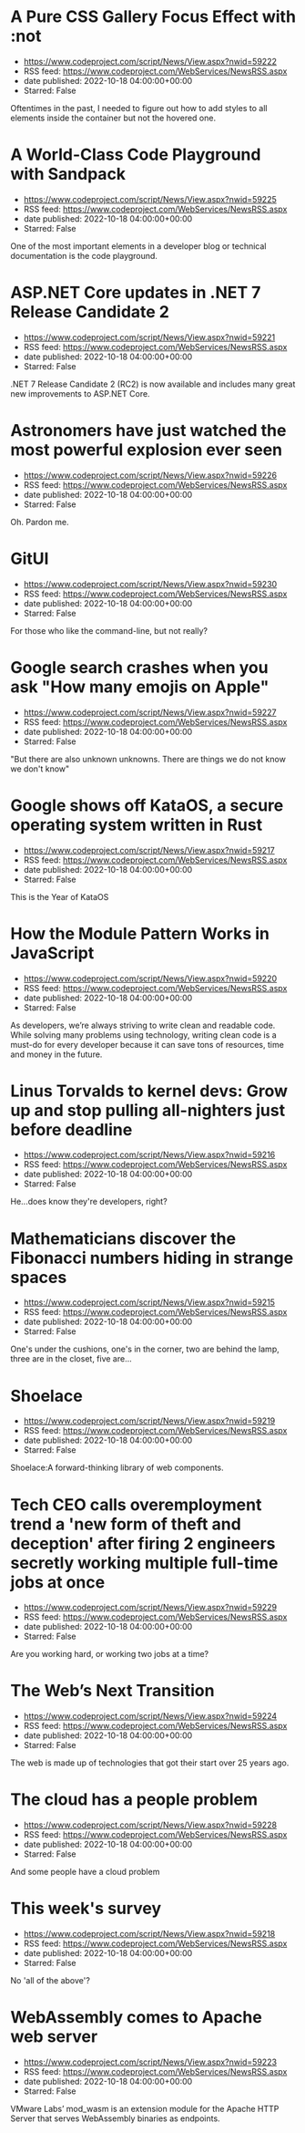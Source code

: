 # A Pure CSS Gallery Focus Effect with :not
 - https://www.codeproject.com/script/News/View.aspx?nwid=59222
 - RSS feed: https://www.codeproject.com/WebServices/NewsRSS.aspx
 - date published: 2022-10-18 04:00:00+00:00
 - Starred: False

Oftentimes in the past, I needed to figure out how to add styles to all elements inside the container but not the hovered one.

# A World-Class Code Playground with Sandpack
 - https://www.codeproject.com/script/News/View.aspx?nwid=59225
 - RSS feed: https://www.codeproject.com/WebServices/NewsRSS.aspx
 - date published: 2022-10-18 04:00:00+00:00
 - Starred: False

One of the most important elements in a developer blog or technical documentation is the code playground.

# ASP.NET Core updates in .NET 7 Release Candidate 2
 - https://www.codeproject.com/script/News/View.aspx?nwid=59221
 - RSS feed: https://www.codeproject.com/WebServices/NewsRSS.aspx
 - date published: 2022-10-18 04:00:00+00:00
 - Starred: False

.NET 7 Release Candidate 2 (RC2) is now available and includes many great new improvements to ASP.NET Core.

# Astronomers have just watched the most powerful explosion ever seen
 - https://www.codeproject.com/script/News/View.aspx?nwid=59226
 - RSS feed: https://www.codeproject.com/WebServices/NewsRSS.aspx
 - date published: 2022-10-18 04:00:00+00:00
 - Starred: False

Oh. Pardon me.

# GitUI
 - https://www.codeproject.com/script/News/View.aspx?nwid=59230
 - RSS feed: https://www.codeproject.com/WebServices/NewsRSS.aspx
 - date published: 2022-10-18 04:00:00+00:00
 - Starred: False

For those who like the command-line, but not really?

# Google search crashes when you ask "How many emojis on Apple"
 - https://www.codeproject.com/script/News/View.aspx?nwid=59227
 - RSS feed: https://www.codeproject.com/WebServices/NewsRSS.aspx
 - date published: 2022-10-18 04:00:00+00:00
 - Starred: False

"But there are also unknown unknowns. There are things we do not know we don't know"

# Google shows off KataOS, a secure operating system written in Rust
 - https://www.codeproject.com/script/News/View.aspx?nwid=59217
 - RSS feed: https://www.codeproject.com/WebServices/NewsRSS.aspx
 - date published: 2022-10-18 04:00:00+00:00
 - Starred: False

This is the Year of KataOS

# How the Module Pattern Works in JavaScript
 - https://www.codeproject.com/script/News/View.aspx?nwid=59220
 - RSS feed: https://www.codeproject.com/WebServices/NewsRSS.aspx
 - date published: 2022-10-18 04:00:00+00:00
 - Starred: False

As developers, we’re always striving to write clean and readable code. While solving many problems using technology, writing clean code is a must-do for every developer because it can save tons of resources, time and money in the future.

# Linus Torvalds to kernel devs: Grow up and stop pulling all-nighters just before deadline
 - https://www.codeproject.com/script/News/View.aspx?nwid=59216
 - RSS feed: https://www.codeproject.com/WebServices/NewsRSS.aspx
 - date published: 2022-10-18 04:00:00+00:00
 - Starred: False

He...does know they're developers, right?

# Mathematicians discover the Fibonacci numbers hiding in strange spaces
 - https://www.codeproject.com/script/News/View.aspx?nwid=59215
 - RSS feed: https://www.codeproject.com/WebServices/NewsRSS.aspx
 - date published: 2022-10-18 04:00:00+00:00
 - Starred: False

One's under the cushions, one's in the corner, two are behind the lamp, three are in the closet, five are...

# Shoelace
 - https://www.codeproject.com/script/News/View.aspx?nwid=59219
 - RSS feed: https://www.codeproject.com/WebServices/NewsRSS.aspx
 - date published: 2022-10-18 04:00:00+00:00
 - Starred: False

Shoelace:A forward-thinking library of web components.

# Tech CEO calls overemployment trend a 'new form of theft and deception' after firing 2 engineers secretly working multiple full-time jobs at once
 - https://www.codeproject.com/script/News/View.aspx?nwid=59229
 - RSS feed: https://www.codeproject.com/WebServices/NewsRSS.aspx
 - date published: 2022-10-18 04:00:00+00:00
 - Starred: False

Are you working hard, or working two jobs at a time?

# The Web’s Next Transition
 - https://www.codeproject.com/script/News/View.aspx?nwid=59224
 - RSS feed: https://www.codeproject.com/WebServices/NewsRSS.aspx
 - date published: 2022-10-18 04:00:00+00:00
 - Starred: False

The web is made up of technologies that got their start over 25 years ago.

# The cloud has a people problem
 - https://www.codeproject.com/script/News/View.aspx?nwid=59228
 - RSS feed: https://www.codeproject.com/WebServices/NewsRSS.aspx
 - date published: 2022-10-18 04:00:00+00:00
 - Starred: False

And some people have a cloud problem

# This week's survey
 - https://www.codeproject.com/script/News/View.aspx?nwid=59218
 - RSS feed: https://www.codeproject.com/WebServices/NewsRSS.aspx
 - date published: 2022-10-18 04:00:00+00:00
 - Starred: False

No 'all of the above'?

# WebAssembly comes to Apache web server
 - https://www.codeproject.com/script/News/View.aspx?nwid=59223
 - RSS feed: https://www.codeproject.com/WebServices/NewsRSS.aspx
 - date published: 2022-10-18 04:00:00+00:00
 - Starred: False

VMware Labs’ mod_wasm is an extension module for the Apache HTTP Server that serves WebAssembly binaries as endpoints.
